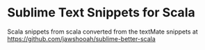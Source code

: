 # Sublime Text Snippets for Scala

Scala snippets from scala converted from the textMate snippets at https://github.com/jawshooah/sublime-better-scala